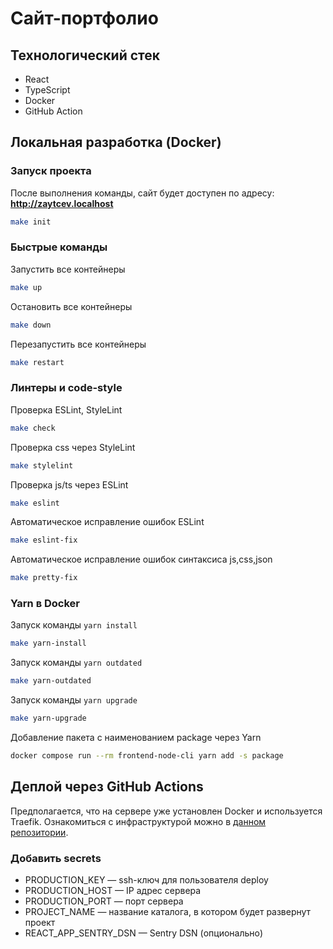 # Сайт-портфолио

## Технологический стек
- React
- TypeScript
- Docker
- GitHub Action

## Локальная разработка (Docker)

### Запуск проекта

После выполнения команды, сайт будет доступен по адресу: **http://zaytcev.localhost**
```sh
make init
```


### Быстрые команды

Запустить все контейнеры
```sh
make up
```

Остановить все контейнеры
```sh
make down
```

Перезапустить все контейнеры
```sh
make restart
```


### Линтеры и code-style

Проверка ESLint, StyleLint
```sh
make check
```

Проверка css через StyleLint
```sh
make stylelint
```

Проверка js/ts через ESLint
```sh
make eslint
```

Автоматическое исправление ошибок ESLint
```sh
make eslint-fix
```

Автоматическое исправление ошибок синтаксиса js,css,json
```sh
make pretty-fix
```


### Yarn в Docker

Запуск команды ``yarn install``
```sh
make yarn-install
```

Запуск команды ``yarn outdated``
```sh
make yarn-outdated
```

Запуск команды ``yarn upgrade``
```sh
make yarn-upgrade
```

Добавление пакета с наименованием package через Yarn
```sh
docker compose run --rm frontend-node-cli yarn add -s package
```

## Деплой через GitHub Actions

Предполагается, что на сервере уже установлен Docker и используется Traefik.
Ознакомиться с инфраструктурой можно в [данном репозитории](https://github.com/zaymedia/infrastructure).

### Добавить secrets
- PRODUCTION_KEY — ssh-ключ для пользователя deploy
- PRODUCTION_HOST — IP адрес сервера
- PRODUCTION_PORT — порт сервера
- PROJECT_NAME — название каталога, в котором будет развернут проект
- REACT_APP_SENTRY_DSN — Sentry DSN (опционально)
